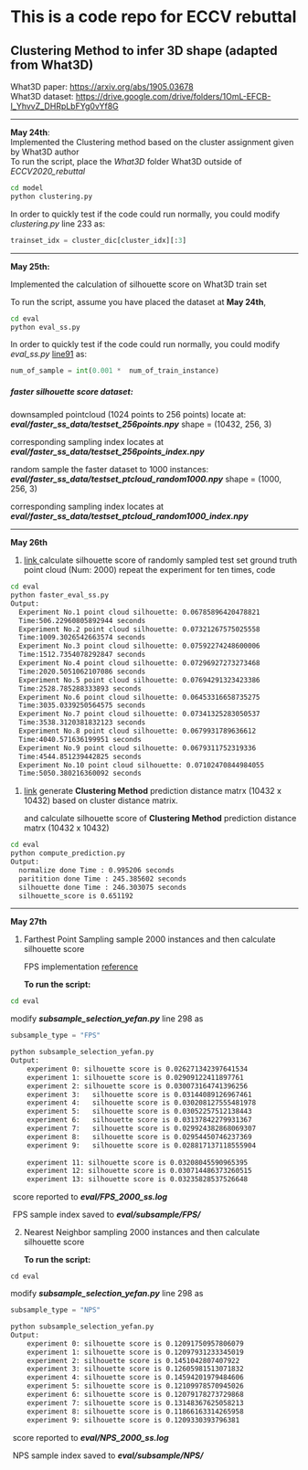 # This is a code repo for ECCV rebuttal  

## Clustering Method to infer 3D shape (adapted from What3D)  

  What3D paper: https://arxiv.org/abs/1905.03678   
  What3D dataset: https://drive.google.com/drive/folders/1OmL-EFCB-I_YhvvZ_DHRpLbFYg0vYf8G  

------

  **May 24th**:   
  Implemented the Clustering method based on the cluster assignment given by What3D author  
  To run the script, place the *What3D* folder What3D outside of *ECCV2020_rebuttal*  

  ```bash
  cd model
  python clustering.py
  ```
  In order to quickly test if the code could run normally, you could modify *clustering.py* line 233 as:
  ```python
  trainset_idx = cluster_dic[cluster_idx][:3]
  ```

------

**May 25th:**

Implemented the calculation of silhouette score on What3D train set 

To run the script, assume you have placed the dataset at **May 24th**, 

```bash
cd eval
python eval_ss.py
```

 In order to quickly test if the code could run normally, you could modify *eval_ss.py* [line91](https://github.com/YefanZhou/ECCV2020_rebuttal/blob/b3d4c368d168c282ca1a11654ec9333edcb83299/eval/eval_ss.py#L91) as:

```python
num_of_sample = int(0.001 *  num_of_train_instance)
```

##### faster silhouette score dataset:

downsampled pointcloud (1024 points to 256 points) locate at:   ***eval/faster_ss_data/testset_256points.npy***  shape = (10432, 256, 3)

corresponding sampling index locates at  ***eval/faster_ss_data/testset_256points_index.npy***

random sample the faster dataset to 1000 instances:  ***eval/faster_ss_data/testset_ptcloud_random1000.npy***  shape = (1000, 256, 3)

corresponding sampling index locates at ***eval/faster_ss_data/testset_ptcloud_random1000_index.npy***    

------

**May 26th**

1.  [link ](https://github.com/YefanZhou/ECCV2020_rebuttal/blob/master/eval/faster_eval_ss.py)  calculate silhouette score of randomly sampled test set ground truth point cloud (Num: 2000)  repeat the experiment for ten times,  code

```bash
cd eval
python faster_eval_ss.py
Output:
  Experiment No.1 point cloud silhouette: 0.06785896420478821
  Time:506.22960805892944 seconds
  Experiment No.2 point cloud silhouette: 0.07321267575025558
  Time:1009.3026542663574 seconds
  Experiment No.3 point cloud silhouette: 0.07592274248600006
  Time:1512.7354078292847 seconds
  Experiment No.4 point cloud silhouette: 0.07296927273273468
  Time:2020.5051062107086 seconds
  Experiment No.5 point cloud silhouette: 0.07694291323423386
  Time:2528.785288333893 seconds
  Experiment No.6 point cloud silhouette: 0.06453316658735275
  Time:3035.0339250564575 seconds
  Experiment No.7 point cloud silhouette: 0.07341325283050537
  Time:3538.3120381832123 seconds
  Experiment No.8 point cloud silhouette: 0.0679931789636612
  Time:4040.571636199951 seconds
  Experiment No.9 point cloud silhouette: 0.0679311752319336
  Time:4544.851239442825 seconds
  Experiment No.10 point cloud silhouette: 0.07102470844984055
  Time:5050.380216360092 seconds
```



1. [link](https://github.com/YefanZhou/ECCV2020_rebuttal/blob/master/eval/compute_prediction.py)  generate **Clustering Method** prediction distance matrx (10432 x 10432) based on cluster distance matrix.

   and calculate silhouette score of  **Clustering Method** prediction distance matrx (10432 x 10432) 

```bash
cd eval
python compute_prediction.py 
Output:
  normalize done Time : 0.995206 seconds
  paritition done Time : 245.385602 seconds
  silhouette done Time : 246.303075 seconds
  silhouette_score is 0.651192
```

------

**May 27th**

1. Farthest Point Sampling sample 2000 instances and then calculate silhouette score

   FPS implementation [reference](https://flothesof.github.io/farthest-neighbors.html) 

   **To run the script:** 

```bash
cd eval
```

modify ***subsample_selection_yefan.py***  line 298 as 

```python
subsample_type = "FPS"
```

```bash
python subsample_selection_yefan.py
Output:
	experiment 0: silhouette score is 0.026271342397641534
	experiment 1: silhouette score is 0.02909122411897761
	experiment 2: silhouette score is 0.030073164741396256
	experiment 3:	silhouette score is 0.03144089126967461
	experiment 4:	silhouette score is 0.030208127555481978
	experiment 5:	silhouette score is 0.03052257512138443
	experiment 6:	silhouette score is 0.03137842279931367
	experiment 7:	silhouette score is 0.029924382868069307
	experiment 8:	silhouette score is 0.02954450746237369
	experiment 9:	silhouette score is 0.028817137118555904
	
	experiment 11: silhouette score is 0.03208045590965395
	experiment 12: silhouette score is 0.030714486373260515
	experiment 13: silhouette score is 0.03235828537526648
```

​	score reported to ***eval/FPS_2000_ss.log***

​	FPS sample index saved to ***eval/subsample/FPS/***  

2. Nearest Neighbor sampling 2000 instances and then calculate silhouette score

   **To run the script:** 

```
cd eval
```

modify ***subsample_selection_yefan.py***  line 298 as 

```python
subsample_type = "NPS"
```

```bash
python subsample_selection_yefan.py
Output:
	experiment 0: silhouette score is 0.12091750957806079
	experiment 1: silhouette score is 0.12097931233345019
	experiment 2: silhouette score is 0.1451042807407922
	experiment 3: silhouette score is 0.12605981513071832
	experiment 4: silhouette score is 0.14594201979484606
	experiment 5: silhouette score is 0.12109978570945026
	experiment 6: silhouette score is 0.12079178273729868
	experiment 7: silhouette score is 0.13148367625058213
	experiment 8: silhouette score is 0.11866163314265958
	experiment 9: silhouette score is 0.1209330393796381
```

​	score reported to ***eval/NPS_2000_ss.log***

​	NPS sample index saved to ***eval/subsample/NPS/***  